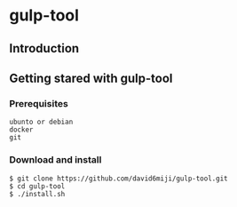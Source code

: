 # gulp-tool

## Introduction

## Getting stared with gulp-tool

### Prerequisites

	ubunto or debian
	docker
	git

### Download and install	

	$ git clone https://github.com/david6miji/gulp-tool.git
	$ cd gulp-tool
	$ ./install.sh
	
	